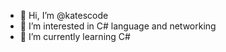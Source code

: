 - 👋 Hi, I’m @katescode
- 👀 I’m interested in C# language and networking
- 🌱 I’m currently learning C#


<!---
katescode/katescode is a ✨ special ✨ repository because its `README.md` (this file) appears on your GitHub profile.
You can click the Preview link to take a look at your changes.
--->
